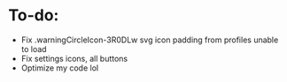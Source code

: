 # To-do:

- Fix .warningCircleIcon-3R0DLw svg icon padding from profiles unable to load
- Fix settings icons, all buttons
- Optimize my code lol
